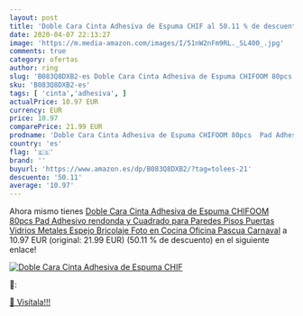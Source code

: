 ```yaml
---
layout: post
title: 'Doble Cara Cinta Adhesiva de Espuma CHIF al 50.11 % de descuento'
date: 2020-04-07 22:13:27
image: 'https://m.media-amazon.com/images/I/51nW2nFm9RL._SL400_.jpg'
comments: true
category: ofertas
author: ring
slug: 'B083Q8DXB2-es Doble Cara Cinta Adhesiva de Espuma CHIFOOM 80pcs Pad...'
sku: 'B083Q8DXB2-es'
tags: [ 'cinta','adhesiva', ]
actualPrice: 10.97 EUR
currency: EUR
price: 10.97
comparePrice: 21.99 EUR
prodname: 'Doble Cara Cinta Adhesiva de Espuma CHIFOOM 80pcs  Pad Adhesivo rendonda y Cuadrado para Paredes  Pisos  Puertas  Vidrios  Metales  Espejo  Bricolaje  Foto  en Cocina  Oficina  Pascua  Carnaval'
country: 'es'
flag: '🇪🇸'
brand: ''
buyurl: 'https://www.amazon.es/dp/B083Q8DXB2/?tag=tolees-21'
descuento: '50.11'
average: '10.97'
---
```


Ahora mismo tienes [Doble Cara Cinta Adhesiva de Espuma CHIFOOM 80pcs  Pad Adhesivo rendonda y Cuadrado para Paredes  Pisos  Puertas  Vidrios  Metales  Espejo  Bricolaje  Foto  en Cocina  Oficina  Pascua  Carnaval](https://www.amazon.es/dp/B083Q8DXB2/?tag=tolees-21) a 10.97 EUR (original: 21.99 EUR) (50.11 %  de descuento) en el siguiente enlace!

[![Doble Cara Cinta Adhesiva de Espuma CHIF](https://m.media-amazon.com/images/I/51nW2nFm9RL._SL400_.jpg)](https://www.amazon.es/dp/B083Q8DXB2/?tag=tolees-21)

🔎:


[🛒 Visítala!!!](https://www.amazon.es/dp/B083Q8DXB2/?tag=tolees-21)
